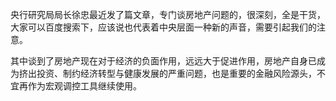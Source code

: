 央行研究局局长徐忠最近发了篇文章，专门谈房地产问题的，很深刻，全是干货，大家可以百度搜索下，应该说也代表着中央层面一种新的声音，需要引起我们的注意。

其中谈到了房地产现在对于经济的负面作用，远远大于促进作用，房地产自身已成为挤出投资、制约经济转型与健康发展的严重问题，也是重要的金融风险源头，不宜再作为宏观调控工具继续使用。


